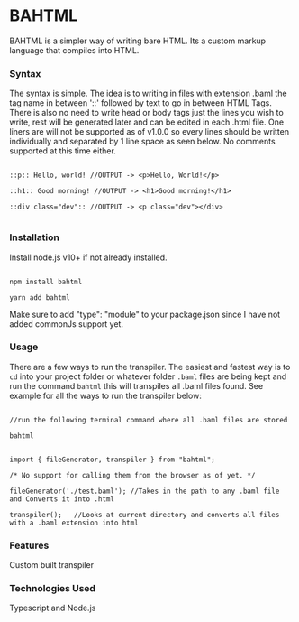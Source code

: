 # BAHTML

BAHTML is a simpler way of writing bare HTML. Its a custom markup language that compiles into HTML.

### Syntax

The syntax is simple. The idea is to writing in files with extension .baml the tag name in between '::' followed by text to go in between HTML Tags. There is also no need to write head or body tags just the lines you wish to write, rest will be generated later and can be edited in each .html file. One liners are will not be supported as of v1.0.0 so every lines should be written individually and separated by 1 line space as seen below. No comments supported at this time either.

```

::p:: Hello, world! //OUTPUT -> <p>Hello, World!</p>

::h1:: Good morning! //OUTPUT -> <h1>Good morning!</h1>

::div class="dev":: //OUTPUT -> <p class="dev"></div>


```

### Installation

Install node.js v10+ if not already installed.

```

npm install bahtml

yarn add bahtml

```

Make sure to add "type": "module" to your package.json since I have not added commonJs support yet.

### Usage

There are a few ways to run the transpiler. The easiest and fastest way is to ``` cd ``` into your project folder or whatever folder ``` .baml ``` files are being kept and run the command ``` bahtml ``` this will transpiles all .baml files found. See example for all the ways to run the transpiler below:

```

//run the following terminal command where all .baml files are stored

bahtml

```

```

import { fileGenerator, transpiler } from "bahtml";

/* No support for calling them from the browser as of yet. */

fileGenerator('./test.baml'); //Takes in the path to any .baml file and Converts it into .html

transpiler();   //Looks at current directory and converts all files with a .baml extension into html    

```

### Features

Custom built transpiler

### Technologies Used

Typescript and Node.js
